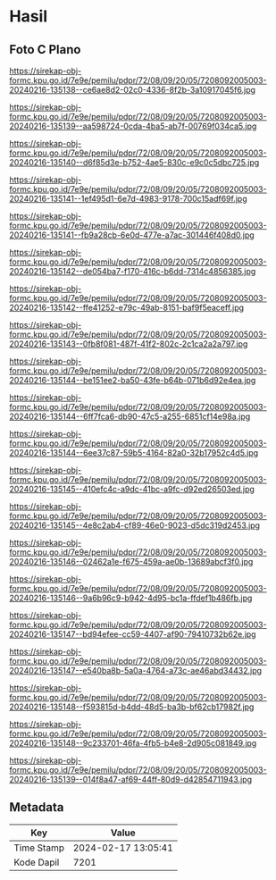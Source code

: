 # Hasil

## Foto C Plano

https://sirekap-obj-formc.kpu.go.id/7e9e/pemilu/pdpr/72/08/09/20/05/7208092005003-20240216-135138--ce6ae8d2-02c0-4336-8f2b-3a10917045f6.jpg

https://sirekap-obj-formc.kpu.go.id/7e9e/pemilu/pdpr/72/08/09/20/05/7208092005003-20240216-135139--aa598724-0cda-4ba5-ab7f-00769f034ca5.jpg

https://sirekap-obj-formc.kpu.go.id/7e9e/pemilu/pdpr/72/08/09/20/05/7208092005003-20240216-135140--d6f85d3e-b752-4ae5-830c-e9c0c5dbc725.jpg

https://sirekap-obj-formc.kpu.go.id/7e9e/pemilu/pdpr/72/08/09/20/05/7208092005003-20240216-135141--1ef495d1-6e7d-4983-9178-700c15adf69f.jpg

https://sirekap-obj-formc.kpu.go.id/7e9e/pemilu/pdpr/72/08/09/20/05/7208092005003-20240216-135141--fb9a28cb-6e0d-477e-a7ac-301446f408d0.jpg

https://sirekap-obj-formc.kpu.go.id/7e9e/pemilu/pdpr/72/08/09/20/05/7208092005003-20240216-135142--de054ba7-f170-416c-b6dd-7314c4856385.jpg

https://sirekap-obj-formc.kpu.go.id/7e9e/pemilu/pdpr/72/08/09/20/05/7208092005003-20240216-135142--ffe41252-e79c-49ab-8151-baf9f5eaceff.jpg

https://sirekap-obj-formc.kpu.go.id/7e9e/pemilu/pdpr/72/08/09/20/05/7208092005003-20240216-135143--0fb8f081-487f-41f2-802c-2c1ca2a2a797.jpg

https://sirekap-obj-formc.kpu.go.id/7e9e/pemilu/pdpr/72/08/09/20/05/7208092005003-20240216-135144--be151ee2-ba50-43fe-b64b-071b6d92e4ea.jpg

https://sirekap-obj-formc.kpu.go.id/7e9e/pemilu/pdpr/72/08/09/20/05/7208092005003-20240216-135144--6ff7fca6-db90-47c5-a255-6851cf14e98a.jpg

https://sirekap-obj-formc.kpu.go.id/7e9e/pemilu/pdpr/72/08/09/20/05/7208092005003-20240216-135144--6ee37c87-59b5-4164-82a0-32b17952c4d5.jpg

https://sirekap-obj-formc.kpu.go.id/7e9e/pemilu/pdpr/72/08/09/20/05/7208092005003-20240216-135145--410efc4c-a9dc-41bc-a9fc-d92ed26503ed.jpg

https://sirekap-obj-formc.kpu.go.id/7e9e/pemilu/pdpr/72/08/09/20/05/7208092005003-20240216-135145--4e8c2ab4-cf89-46e0-9023-d5dc319d2453.jpg

https://sirekap-obj-formc.kpu.go.id/7e9e/pemilu/pdpr/72/08/09/20/05/7208092005003-20240216-135146--02462a1e-f675-459a-ae0b-13689abcf3f0.jpg

https://sirekap-obj-formc.kpu.go.id/7e9e/pemilu/pdpr/72/08/09/20/05/7208092005003-20240216-135146--9a6b96c9-b942-4d95-bc1a-ffdef1b486fb.jpg

https://sirekap-obj-formc.kpu.go.id/7e9e/pemilu/pdpr/72/08/09/20/05/7208092005003-20240216-135147--bd94efee-cc59-4407-af90-79410732b62e.jpg

https://sirekap-obj-formc.kpu.go.id/7e9e/pemilu/pdpr/72/08/09/20/05/7208092005003-20240216-135147--e540ba8b-5a0a-4764-a73c-ae46abd34432.jpg

https://sirekap-obj-formc.kpu.go.id/7e9e/pemilu/pdpr/72/08/09/20/05/7208092005003-20240216-135148--f593815d-b4dd-48d5-ba3b-bf62cb17982f.jpg

https://sirekap-obj-formc.kpu.go.id/7e9e/pemilu/pdpr/72/08/09/20/05/7208092005003-20240216-135148--9c233701-46fa-4fb5-b4e8-2d905c081849.jpg

https://sirekap-obj-formc.kpu.go.id/7e9e/pemilu/pdpr/72/08/09/20/05/7208092005003-20240216-135139--014f8a47-af69-44ff-80d9-d42854711943.jpg


## Metadata

| Key        | Value               |
| ---------- | ------------------- |
| Time Stamp | 2024-02-17 13:05:41 |
| Kode Dapil | 7201                |



